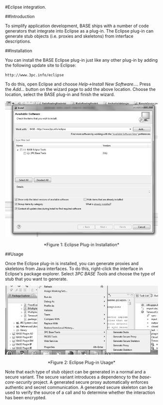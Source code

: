 #Eclipse integration.

##Introduction

To simplify application development, BASE ships with a number of code generators that integrate into Eclipse as a plug-in. The Eclipse plug-in can generate stub objects (i.e. proxies and skeletons) from interface descriptions.

##Installation

You can install the BASE Eclipse plug-in just like any other plug-in by adding the following update site to Eclipse:

  `http://www.3pc.info/eclipse`

To do this, open Eclipse and choose *Help->Install New Software...*. Press the *Add...* button on the wizard page to add the above location. Choose the location, select the BASE plug-in and finish the wizard.

![Installation of Eclipse Plugin](images/eclipseinstall.png)
<p align=center>*Figure 1: Eclipse Plug-in Installation*</p>

##Usage

Once the Eclipse plug-in is installed, you can generate proxies and skeletons from Java interfaces. To do this, right-click the interface in Eclipse's package explorer. Select *3PC BASE Tools* and choose the type of stub that you want to generate.

![Use of Eclipse Plugin](images/eclipseusage.png)
<p align=center>*Figure 2: Eclipse Plug-in Usage*</p>

Note that each type of stub object can be generated in a normal and a secure variant. The secure variant introduces a dependency to the *base-core-security* project. A generated secure proxy automatically enforces authentic and secret communication. A generated secure skeleton can be used to verify the source of a call and to determine whether the interaction has been encrypted.
